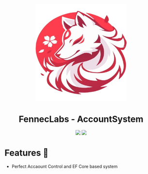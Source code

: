 <div align="center" id="madewithlua">
  <img
    src="icon.png"
    width="300"
    ,
    height="320"
  />
</div>
<h1 align="center">FennecLabs - AccountSystem</h1>

<p align="center">
    <a href="https://t.me/FennecLabs"><img src="https://img.shields.io/badge/Telegram-2CA5E0?style=for-the-badge&logo=telegram&logoColor=white"></a>
    <a><img src = "https://img.shields.io/badge/ASP.NET CORE-%23EE4C2C.svg?style=for-the-badge&logo=ASP.NETCore&logoColor=white>"></a>
</p>


# Features 🌟
- Perfect Accaount Control and  EF Core based system
